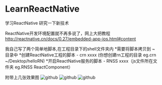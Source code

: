 # LearnReactNative
学习ReactNative
研究一下新技术

ReactNative开发环境配置就不再多说了，网上大把教程
http://reactnative.cn/docs/0.27/embedded-app-ios.html#content

我自己写了两个简单地脚本,在工程目录下的shell文件夹内
*需要将脚本拷贝到 ~ 目录中
*创建ReactNative工程的脚本 - crn xxxx (你想创建rn工程的目录 eg.crn ~/Desktop/helloRN)
*开启ReactNative服务的脚本 - RNSS xxxx（js文件所在文件夹  eg.RNSS ReactComponent）

附带上几张效果图
![github](https://github.com/lzbxh/LearnReactNative/raw/master/show-imgs/Home.png)
![github](https://github.com/lzbxh/LearnReactNative/raw/master/show-imgs/img.png)
![github](https://github.com/lzbxh/LearnReactNative/raw/master/show-imgs/searchBar.png)
